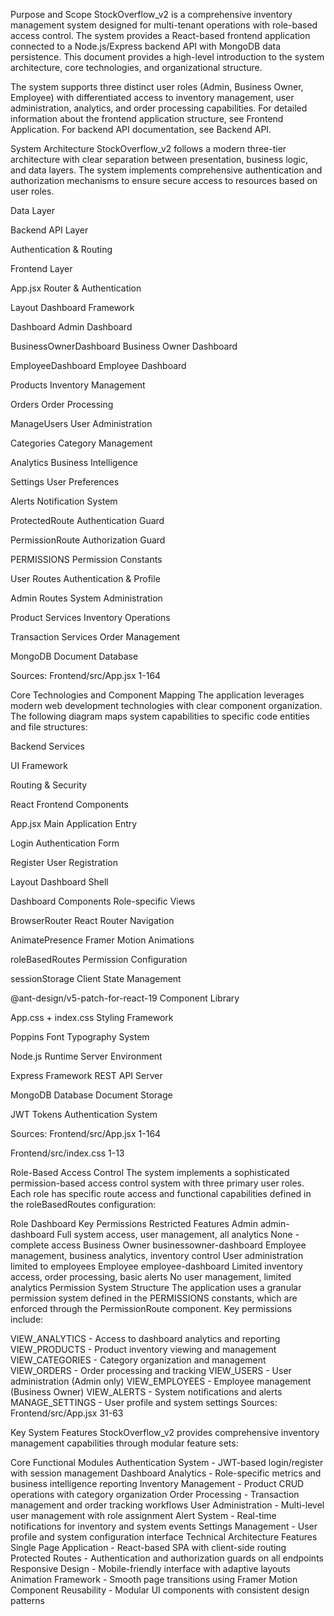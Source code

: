 Purpose and Scope
StockOverflow_v2 is a comprehensive inventory management system designed for multi-tenant operations with role-based access control. The system provides a React-based frontend application connected to a Node.js/Express backend API with MongoDB data persistence. This document provides a high-level introduction to the system architecture, core technologies, and organizational structure.

The system supports three distinct user roles (Admin, Business Owner, Employee) with differentiated access to inventory management, user administration, analytics, and order processing capabilities. For detailed information about the frontend application structure, see Frontend Application. For backend API documentation, see Backend API.

System Architecture
StockOverflow_v2 follows a modern three-tier architecture with clear separation between presentation, business logic, and data layers. The system implements comprehensive authentication and authorization mechanisms to ensure secure access to resources based on user roles.

Data Layer

Backend API Layer

Authentication & Routing

Frontend Layer

App.jsx
Router & Authentication

Layout
Dashboard Framework

Dashboard
Admin Dashboard

BusinessOwnerDashboard
Business Owner Dashboard

EmployeeDashboard
Employee Dashboard

Products
Inventory Management

Orders
Order Processing

ManageUsers
User Administration

Categories
Category Management

Analytics
Business Intelligence

Settings
User Preferences

Alerts
Notification System

ProtectedRoute
Authentication Guard

PermissionRoute
Authorization Guard

PERMISSIONS
Permission Constants

User Routes
Authentication & Profile

Admin Routes
System Administration

Product Services
Inventory Operations

Transaction Services
Order Management

MongoDB
Document Database

Sources: 
Frontend/src/App.jsx
1-164

Core Technologies and Component Mapping
The application leverages modern web development technologies with clear component organization. The following diagram maps system capabilities to specific code entities and file structures:

Backend Services

UI Framework

Routing & Security

React Frontend Components

App.jsx
Main Application Entry

Login
Authentication Form

Register
User Registration

Layout
Dashboard Shell

Dashboard Components
Role-specific Views

BrowserRouter
React Router Navigation

AnimatePresence
Framer Motion Animations

roleBasedRoutes
Permission Configuration

sessionStorage
Client State Management

@ant-design/v5-patch-for-react-19
Component Library

App.css + index.css
Styling Framework

Poppins Font
Typography System

Node.js Runtime
Server Environment

Express Framework
REST API Server

MongoDB Database
Document Storage

JWT Tokens
Authentication System

Sources: 
Frontend/src/App.jsx
1-164
 
Frontend/src/index.css
1-13

Role-Based Access Control
The system implements a sophisticated permission-based access control system with three primary user roles. Each role has specific route access and functional capabilities defined in the roleBasedRoutes configuration:

Role	Dashboard	Key Permissions	Restricted Features
Admin	admin-dashboard	Full system access, user management, all analytics	None - complete access
Business Owner	businessowner-dashboard	Employee management, business analytics, inventory control	User administration limited to employees
Employee	employee-dashboard	Limited inventory access, order processing, basic alerts	No user management, limited analytics
Permission System Structure
The application uses a granular permission system defined in the PERMISSIONS constants, which are enforced through the PermissionRoute component. Key permissions include:

VIEW_ANALYTICS - Access to dashboard analytics and reporting
VIEW_PRODUCTS - Product inventory viewing and management
VIEW_CATEGORIES - Category organization and management
VIEW_ORDERS - Order processing and tracking
VIEW_USERS - User administration (Admin only)
VIEW_EMPLOYEES - Employee management (Business Owner)
VIEW_ALERTS - System notifications and alerts
MANAGE_SETTINGS - User profile and system settings
Sources: 
Frontend/src/App.jsx
31-63

Key System Features
StockOverflow_v2 provides comprehensive inventory management capabilities through modular feature sets:

Core Functional Modules
Authentication System - JWT-based login/register with session management
Dashboard Analytics - Role-specific metrics and business intelligence reporting
Inventory Management - Product CRUD operations with category organization
Order Processing - Transaction management and order tracking workflows
User Administration - Multi-level user management with role assignment
Alert System - Real-time notifications for inventory and system events
Settings Management - User profile and system configuration interface
Technical Architecture Features
Single Page Application - React-based SPA with client-side routing
Protected Routes - Authentication and authorization guards on all endpoints
Responsive Design - Mobile-friendly interface with adaptive layouts
Animation Framework - Smooth page transitions using Framer Motion
Component Reusability - Modular UI components with consistent design patterns